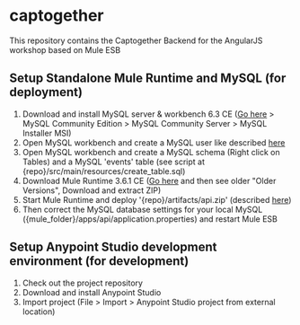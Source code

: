 # captogether

This repository contains the Captogether Backend for the AngularJS workshop based on Mule ESB

## Setup Standalone Mule Runtime and MySQL (for deployment)

1. Download and install MySQL server & workbench 6.3 CE ([Go here](https://www.mysql.de/downloads/) > MySQL Community Edition > MySQL Community Server > MySQL Installer MSI)
1. Open MySQL workbench and create a MySQL user like described [here](https://dev.mysql.com/doc/refman/5.1/en/adding-users.html)
1. Open MySQL workbench and create a MySQL schema (Right click on Tables) and a MySQL 'events' table (see script at {repo}/src/main/resources/create_table.sql)
1. Download Mule Runtime 3.6.1 CE ([Go here](https://developer.mulesoft.com/download-mule-esb-runtime) and then see older "Older Versions", Download and extract ZIP)
1. Start Mule Runtime and deploy '{repo}/artifacts/api.zip' (described [here](https://developer.mulesoft.com/docs/display/current/Walkthrough+Deploy+to+Runtime))
1. Then correct the MySQL database settings for your local MySQL ({mule_folder}/apps/api/application.properties) and restart Mule ESB

## Setup Anypoint Studio development environment (for development)

1. Check out the project repository
1. Download and install Anypoint Studio 
1. Import project (File > Import > Anypoint Studio project from external location)
